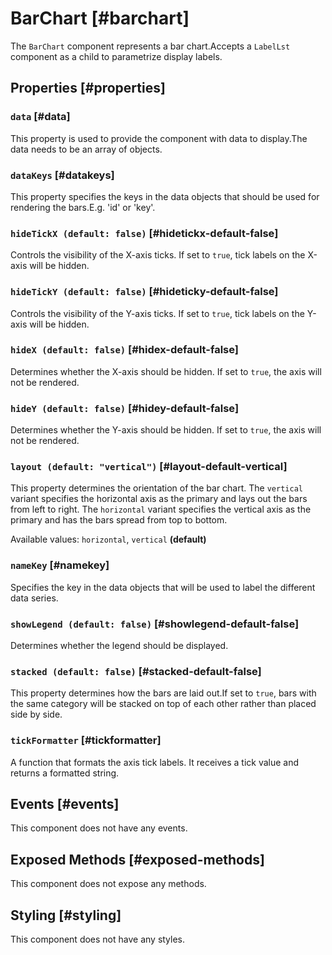 # BarChart [#barchart]

The `BarChart` component represents a bar chart.Accepts a `LabelLst` component as a child to parametrize display labels.

## Properties [#properties]

### `data` [#data]

This property is used to provide the component with data to display.The data needs to be an array of objects.

### `dataKeys` [#datakeys]

This property specifies the keys in the data objects that should be used for rendering the bars.E.g. 'id' or 'key'.

### `hideTickX (default: false)` [#hidetickx-default-false]

Controls the visibility of the X-axis ticks. If set to `true`, tick labels on the X-axis will be hidden.

### `hideTickY (default: false)` [#hideticky-default-false]

Controls the visibility of the Y-axis ticks. If set to `true`, tick labels on the Y-axis will be hidden.

### `hideX (default: false)` [#hidex-default-false]

Determines whether the X-axis should be hidden. If set to `true`, the axis will not be rendered.

### `hideY (default: false)` [#hidey-default-false]

Determines whether the Y-axis should be hidden. If set to `true`, the axis will not be rendered.

### `layout (default: "vertical")` [#layout-default-vertical]

This property determines the orientation of the bar chart. The `vertical` variant specifies the horizontal axis as the primary and lays out the bars from left to right. The `horizontal` variant specifies the vertical axis as the primary and has the bars spread from top to bottom.

Available values: `horizontal`, `vertical` **(default)**

### `nameKey` [#namekey]

Specifies the key in the data objects that will be used to label the different data series.

### `showLegend (default: false)` [#showlegend-default-false]

Determines whether the legend should be displayed.

### `stacked (default: false)` [#stacked-default-false]

This property determines how the bars are laid out.If set to `true`, bars with the same category will be stacked on top of each other rather than placed side by side.

### `tickFormatter` [#tickformatter]

A function that formats the axis tick labels. It receives a tick value and returns a formatted string.

## Events [#events]

This component does not have any events.

## Exposed Methods [#exposed-methods]

This component does not expose any methods.

## Styling [#styling]

This component does not have any styles.
